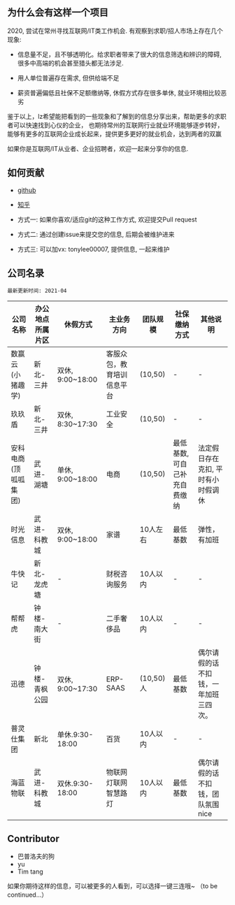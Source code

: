 ## 为什么会有这样一个项目
2020, 尝试在常州寻找互联网/IT类工作机会. 有观察到求职/招人市场上存在几个现象:

- 信息量不足，且不够透明化。给求职者带来了很大的信息筛选和辨识的障碍, 很多中高端的机会甚至猎头都无法涉足.

- 用人单位普遍存在需求, 但供给端不足

- 薪资普遍偏低且社保不足额缴纳等, 休假方式存在很多单休, 就业环境相比较恶劣

鉴于以上，lz希望能把看到的一些现象和了解到的信息分享出来，帮助更多的求职者可以快速找到心仪的企业，
也期待常州的互联网行业就业环境能够逐步转好，能够有更多的互联网企业成长起来，提供更多更好的就业机会，达到两者的双赢

如果你是互联网/IT从业者、企业招聘者，欢迎一起来分享你的信息.


## 如何贡献
- [github](https://github.com/tonylee0329/cz_companies)
- [知乎](https://zhuanlan.zhihu.com/p/341488162)

- 方式一: 如果你喜欢/适应git的这种工作方式, 欢迎提交Pull request
- 方式二: 通过创建issue来提交您的信息, 后期会被维护进来
- 方式三: 可以加vx: tonylee00007, 提供信息, 一起来维护

## 公司名录
```
最新更新时间: 2021-04
```
|公司名称|办公地点所属片区|休假方式|主业务方向|团队规模|社保缴纳方式|其他说明|
|-|-|-|-|-|-|-|
|数赢云(小猪趣学)|新北-三井|双休, 9:00~18:00|客服众包，教育培训信息平台|(10,50)|-|-|
|玖玖盾|新北-三井|双休, 8:30~17:30|工业安全|(10,50)|-|-|
|安科电商(顶呱呱集团)|武进-湖塘|单休, 9:00~18:00|电商|(10,50)|最低基数,可自己补充自费缴纳|法定假日存在克扣, 平时有小时假调休|
|时光信息|武进-科教城|双休, 9:00~18:00|家谱|10人左右|最低基数|弹性，有加班|
|牛快记|新北-龙虎塘|-|财税咨询服务|10人以内|-|-|
|帮帮虎|钟楼-南大街|-|二手奢侈品|10人以内|-|-|
|迅德|钟楼-青枫公园|双休, 9:00~17:30|ERP-SAAS|(10,50)人|最低基数|偶尔请假的话不扣钱，一年加班三四次。|
|普灵仕集团|新北|单休.9:30-18:00|百货|10人以内|-|-|
|海蓝物联|武进-科教城|双休.9:30-18:00|物联网 灯联网 智慧路灯|10人以内|最低基数|偶尔请假的话不扣钱，团队氛围nice|



## Contributor

- 巴普洛夫的狗
- yu
- Tim tang


如果你期待这样的信息，可以被更多的人看到，可以选择一键三连哦~
（to be continued...）


